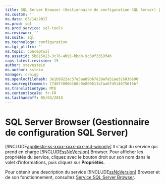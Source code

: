 ```yaml
---
title: SQL Server Browser (Gestionnaire de configuration SQL Server) | Microsoft Docs
ms.custom: ''
ms.date: 03/14/2017
ms.prod: sql
ms.prod_service: sql-tools
ms.reviewer: ''
ms.suite: sql
ms.technology: configuration
ms.tgt_pltfrm: ''
ms.topic: conceptual
ms.assetid: 5b615023-3c76-4b95-bbd0-9c39f3353f4b
caps.latest.revision: 15
author: stevestein
ms.author: sstein
manager: craigg
ms.openlocfilehash: 3e1b9922ac57e5aa89bb7d29afa52ae326036e90
ms.sourcegitcommit: 1740f3090b168c0e809611a7aa6fd514075616bf
ms.translationtype: MTE
ms.contentlocale: fr-FR
ms.lasthandoff: 05/03/2018
---
```

# <a name="sql-server-browser-sql-server-configuration-manager"></a>SQL Server Browser (Gestionnaire de configuration SQL Server)
[!INCLUDE[appliesto-ss-xxxx-xxxx-xxx-md-winonly](../../includes/appliesto-ss-xxxx-xxxx-xxx-md-winonly.md)]
  Il s'agit du service qui prend en charge [!INCLUDE[ssNoVersion](../../includes/ssnoversion-md.md)] Browser. Pour afficher les propriétés du service, cliquez avec le bouton droit sur son nom dans le volet d’informations, puis cliquez sur **Propriétés**.  
  
 Pour obtenir une description du service [!INCLUDE[ssNoVersion](../../includes/ssnoversion-md.md)] Browser et de son fonctionnement, consultez [Service SQL Server Browser](../../tools/configuration-manager/sql-server-browser-service.md).  
  
  
